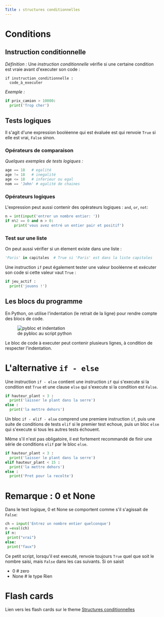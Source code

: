 ```yaml
---
Title : structures conditionnelles
---
```


# Conditions
## Instruction conditionnelle
*Définition :* Une *instruction conditionnelle* vérifie si une certaine condition est vraie avant d'executer son code : 

```
if instruction_conditionnelle : 
  code_à_executer
``` 

*Exemple :*

```python
if prix_camion > 10000:
  print('Trop cher')
```

## Tests logiques
Il s'agit d'une expression booléenne qui est évaluée est qui renvoie `True` si elle est vrai, `False` sinon.

### Opérateurs de comparaison

*Quelques exemples de tests logiques :*

```python
age == 18   # egalité
age != 18   # inegalité
age <= 18   # inferieur ou egal
nom == 'John' # egalité de chaines
```

### Opérateurs logiques
L'expression peut aussi contenir des opérateurs logiques : `and`, `or`, `not`:

```python
n = int(input('entrer un nombre entier: '))
if n%2 == 0 and n > 0:
    print('vous avez entré un entier pair et positif')
```

### Test sur une liste
On peut aussi vérifier si un élement existe dans une liste : 

```python
'Paris' in capitales  # True si 'Paris' est dans la liste capitales
```

Une instruction `if` peut également tester une valeur booléenne et exécuter son code si cette valeur vaut `True` :

```python
if jeu_actif : 
  print('jouons !')
```


## Les blocs du programme
En Python, on utilise l'indentation (le retrait de la ligne) pour rendre compte des blocs de code.

<figure>
  <img src="../images/pybloc1.png" alt="pybloc et indentation">
  <figcaption>de pybloc au script python</figcaption>
</figure>

Le bloc de code à executer peut contenir plusieurs lignes, à condition de respecter l'indentation.

# L'alternative `if - else`
Une instruction `if - else` contient une instruction `if` qui s'execute si la condition est `True` et une clause `else` qui s'execute si la condition est `False`.

```python
if hauteur_plant < 3 : 
  print('laisser le plant dans la serre')
else : 
  print('la mettre dehors')
```

Un bloc `if - elif - else` comprend une premiere instruction `if`, puis une suite de conditions de tests `elif` si le premier test echoue, puis un bloc `else` qui s'execute si tous les autres tests échouent.

Même s'il n'est pas obligatoire, il est fortement recommandé de finir une série de conditions `elif` par le bloc `else`.

```python
if hauteur_plant < 3 : 
  print('laisser le plant dans la serre')
elif hauteur_plant < 15 : 
  print('la mettre dehors')
else : 
  print('Pret pour la recolte')
```

# Remarque : 0 et None 
Dans le test logique, 0 et None se comportent comme s'il s'agissait de `False`:

```python
ch = input('Entrez un nombre entier quelconque')
n =eval(ch)
if n:
 print("vrai")
else:
 print("faux")
```

Ce petit script, lorsqu'il est executé, renvoie toujours `True` quel que soit le nombre saisi, mais `False` dans les cas suivants. Si on saisit 

* 0     # zero
* None  # le type Rien

# Flash cards
Lien vers les flash cards sur le theme <a href="/docs/python/pages/conditions/ex1/index.html">Structures conditionnelles</a>
